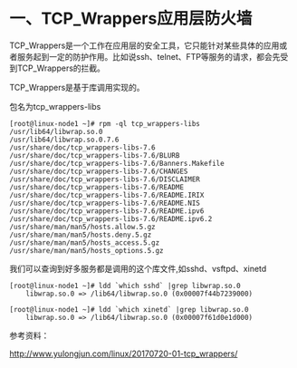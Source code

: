 # 一、TCP_Wrappers应用层防火墙 

TCP_Wrappers是一个工作在应用层的安全工具，它只能针对某些具体的应用或者服务起到一定的防护作用。比如说ssh、telnet、FTP等服务的请求，都会先受到TCP_Wrappers的拦截。

TCP_Wrappers是基于库调用实现的。

包名为tcp_wrappers-libs

```
[root@linux-node1 ~]# rpm -ql tcp_wrappers-libs
/usr/lib64/libwrap.so.0
/usr/lib64/libwrap.so.0.7.6
/usr/share/doc/tcp_wrappers-libs-7.6
/usr/share/doc/tcp_wrappers-libs-7.6/BLURB
/usr/share/doc/tcp_wrappers-libs-7.6/Banners.Makefile
/usr/share/doc/tcp_wrappers-libs-7.6/CHANGES
/usr/share/doc/tcp_wrappers-libs-7.6/DISCLAIMER
/usr/share/doc/tcp_wrappers-libs-7.6/README
/usr/share/doc/tcp_wrappers-libs-7.6/README.IRIX
/usr/share/doc/tcp_wrappers-libs-7.6/README.NIS
/usr/share/doc/tcp_wrappers-libs-7.6/README.ipv6
/usr/share/doc/tcp_wrappers-libs-7.6/README.ipv6.2
/usr/share/man/man5/hosts.allow.5.gz
/usr/share/man/man5/hosts.deny.5.gz
/usr/share/man/man5/hosts_access.5.gz
/usr/share/man/man5/hosts_options.5.gz
```

我们可以查询到好多服务都是调用的这个库文件,如sshd、vsftpd、xinetd

```
[root@linux-node1 ~]# ldd `which sshd` |grep libwrap.so.0
	libwrap.so.0 => /lib64/libwrap.so.0 (0x00007f44b7239000)
  
[root@linux-node1 ~]# ldd `which xinetd` |grep libwrap.so.0
	libwrap.so.0 => /lib64/libwrap.so.0 (0x00007f61d0e1d000)
```

参考资料：

http://www.yulongjun.com/linux/20170720-01-tcp_wrappers/
